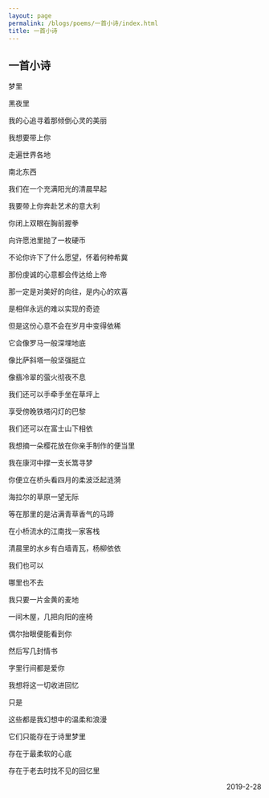 ```yaml
---
layout: page
permalink: /blogs/poems/一首小诗/index.html
title: 一首小诗
---
```


## 一首小诗

梦里

黑夜里

我的心追寻着那倾倒心灵的美丽

我想要带上你

走遍世界各地

南北东西

我们在一个充满阳光的清晨早起

我要带上你奔赴艺术的意大利

你闭上双眼在胸前握拳

向许愿池里抛了一枚硬币

不论你许下了什么愿望，怀着何种希冀

那份虔诚的心意都会传达给上帝

那一定是对美好的向往，是内心的欢喜

是相伴永远的难以实现的奇迹

但是这份心意不会在岁月中变得依稀

它会像罗马一般深埋地底

像比萨斜塔一般坚强挺立

像翡冷翠的萤火彻夜不息

我们还可以手牵手坐在草坪上

享受傍晚铁塔闪灯的巴黎

我们还可以在富士山下相依

我想摘一朵樱花放在你亲手制作的便当里

我在康河中撑一支长篙寻梦

你便立在桥头看四月的柔波泛起涟漪

海拉尔的草原一望无际

等在那里的是沾满青草香气的马蹄

在小桥流水的江南找一家客栈

清晨里的水乡有白墙青瓦，杨柳依依

我们也可以

哪里也不去

我只要一片金黄的麦地

一间木屋，几把向阳的座椅

偶尔抬眼便能看到你

然后写几封情书

字里行间都是爱你

我想将这一切收进回忆

只是

这些都是我幻想中的温柔和浪漫

它们只能存在于诗里梦里

存在于最柔软的心底

存在于老去时找不见的回忆里

<p align="right">2019-2-28</p>
